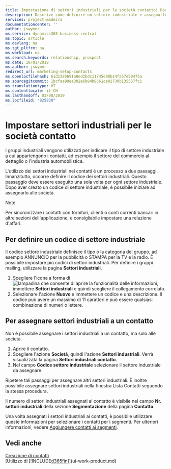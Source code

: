 ```yaml
---
title: Impostazione di settori industriali per le società contatto| Documenti Microsoft
description: Descrive come definire un settore industriale e assegnarlo a una società contatto, ad esempio il settore del commercio al dettaglio o dell'industria automobilistica.
services: project-madeira
documentationcenter: ''
author: jswymer
ms.service: dynamics365-business-central
ms.topic: article
ms.devlang: na
ms.tgt_pltfrm: na
ms.workload: na
ms.search.keywords: relationship, prospect
ms.date: 10/01/2018
ms.author: jswymer
redirect_url: marketing-setup-contacts
ms.openlocfilehash: 61d1385691a0ed2bdc11745e98b14fa57e50475a
ms.sourcegitcommit: 1bcfaa99ea302e6b84b8361ca02730b135557fc1
ms.translationtype: HT
ms.contentlocale: it-CH
ms.lasthandoff: 03/08/2019
ms.locfileid: "825830"
---
```

# <a name="set-up-industry-groups-for-contact-companies"></a>Impostare settori industriali per le società contatto
I gruppi industriali vengono utilizzati per indicare il tipo di settore industriale a cui appartengono i contatti, ad esempio il settore del commercio al dettaglio o l'industria automobilistica.

L'utilizzo dei settori industriali nei contatti è un processo a due passaggi. Innanzitutto, occorre definire il codice dei settori industriali. Questo passaggio deve essere eseguito una sola volta per ogni settore industriale. Dopo aver creato un codice di settore industriale, è possibile iniziare ad assegnarlo alle società.

> [!NOTE]  
>   Per sincronizzare i contatti con fornitori, clienti o conti correnti bancari in altre sezioni dell'applicazione, è consigliabile impostare una relazione d'affari.

## <a name="to-define-an-industry-group-code"></a>Per definire un codice di settore industriale
Il codice settore industriale definisce il tipo o la categoria del gruppo, ad esempio ANNUNCIO per la pubblicità o STAMPA per la TV e la radio. È possibile impostare più codici di settori industriali. Per definire i gruppi mailing, utilizzare la pagina **Settori industriali**.

1. Scegliere l'icona a forma di ![lampadina che consente di aprire la funzionalità delle informazioni](media/ui-search/search_small.png "Informazioni sull'operazione che si desidera eseguire"), immettere **Settori industriali** e quindi scegliere il collegamento correlato.
2. Selezionare l'azione **Nuovo** e immettere un codice e una descrizione. Il codice può avere un massimo di 11 caratteri e può essere qualsiasi combinazione di numeri o lettere.

## <a name="AssignIndustryGroupContact"></a> Per assegnare settori industriali a un contatto
Non è possibile assegnare i settori industriali a un contatto, ma solo alle società.

1. Aprire il contatto.
2. Scegliere l'azione **Società**, quindi l'azione **Settori industriali**. Verrà visualizzata la pagina **Settori industriali contatto**.
3. Nel campo **Codice settore industriale** selezionare il settore industriale da assegnare.

Ripetere tali passaggi per assegnare altri settori industriali. È inoltre possibile assegnare settori industriali nella finestra Lista Contatti seguendo la stessa procedura.

Il numero di settori industriali assegnati al contatto è visibile nel campo **Nr. settori industriali** della sezione **Segmentazione** della pagina **Contatto**.

Una volta assegnati i settori industriali ai contatti, è possibile utilizzare queste informazioni per selezionare i contatti per i segmenti. Per ulteriori informazioni, vedere [Aggiungere contatti ai segmenti](marketing-add-contact-segment.md).

## <a name="see-also"></a>Vedi anche
[Creazione di contatti](marketing-create-contact-companies.md)  
[Utilizzo di [!INCLUDE[d365fin](includes/d365fin_md.md)]](ui-work-product.md)

